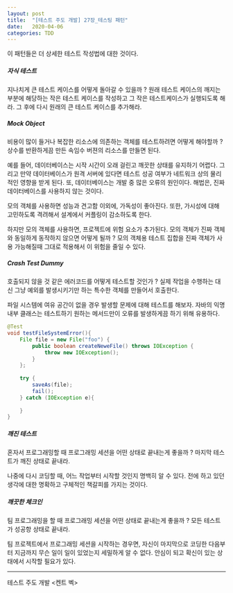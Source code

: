 ```yaml
---
layout: post
title:  "[테스트 주도 개발] 27장_테스팅 패턴"
date:   2020-04-06
categories: TDD
---
```


이 패턴들은 더 상세한 테스트 작성법에 대한 것이다.

##### 자식 테스트

지나치게 큰 테스트 케이스를 어떻게 돌아갈 수 있을까 ? 원래 테스트 케이스의 깨지는 부분에 해당하는 작은 테스트 케이스를 작성하고 그 작은 테스트케이스가 실행되도록 해라. 그 후에 다시 원래의 큰 테스트 케이스를 추가해라.

##### Mock Object

비용이 많이 들거나 복잡한 리소스에 의존하는 객체를 테스트하려면 어떻게 해야할까 ? 상수를 반환하게끔 만든 속임수 버젼의 리소스를 만들면 된다.

예를 들어, 데이터베이스는 시작 시간이 오래 걸린고 깨끗한 상태를 유지하기 어렵다. 그리고 만약 데이터베이스가 원격 서버에 있다면 테스트 성공 여부가 네트워크 상의 물리적인 영향을 받게 된다. 또, 데이터베이스는 개발 중 많은 오류의 원인이다. 해법은, 진짜 데이터베이스를 사용하지 않는 것이다.

모의 객체를 사용하면 성능과 견고함 이외에, 가독성이 좋아진다. 또한, 가시성에 대해 고민하도록 격려해서 설계에서 커플링이 감소하도록 한다. 

하지만 모의 객체를 사용하면, 프로젝트에 위험 요소가 추가된다. 모의 객체가 진짜 객체와 동일하게 동작하지 않으면 어떻게 될까 ? 모의 객체용 테스트 집합을 진짜 객체가 사용 가능해질때 그대로 적용해서 이 위험을 줄일 수 있다.

##### Crash Test Dummy

호출되지 않을 것 같은 에러코드를 어떻게 테스트할 것인가 ? 실제 작업을 수행하는 대신 그냥 예외를 발생시키기만 하는 특수한 객체를 만들어서 호출한다.

파일 시스템에 여유 공간이 없을 경우 발생할 문제에 대해 테스트를 해보자. 자바의 익명 내부 클래스는 테스트하기 원하는 메서드만이 오류를 발생하게끔 하기 위해 유용하다.

```java
@Test
void testFileSystemError(){
    File file = new File("foo") {
        public boolean createNeweFile() throws IOException {
            throw new IOException();
        }
    };
    
    try {
        saveAs(file);
        fail();
    } catch (IOException e){
        
    }
}
```

##### 깨진 테스트

혼자서 프로그래밍할 때 프로그래밍 세션을 어떤 상태로 끝내는게 좋을까 ? 마지막 테스트가 깨진 상태로 끝내라.

나중에 다시 코딩할 때, 어느 작업부터 시작할 것인지 명백히 알 수 있다. 전에 하고 있던 생각에 대한 명확하고 구체적인 책갈피를 가지는 것이다.

##### 깨끗한 체크인

팀 프로그래밍을 할 때 프로그래밍 세션을 어떤 상태로 끝내는게 좋을까 ? 모든 테스트가 성공항 상태로 끝내라.

팀 프로젝트에서 프로그래밍 세션을 시작하는 경우면, 자신이 마지막으로 코딩한 다음부터 지금까지 무슨 일이 일이 있었는지 세밀하게 알 수 없다. 안심이 되고 확신이 있는 상태에서 시작할 필요가 있다.

---

테스트 주도 개발 <켄트 벡>
